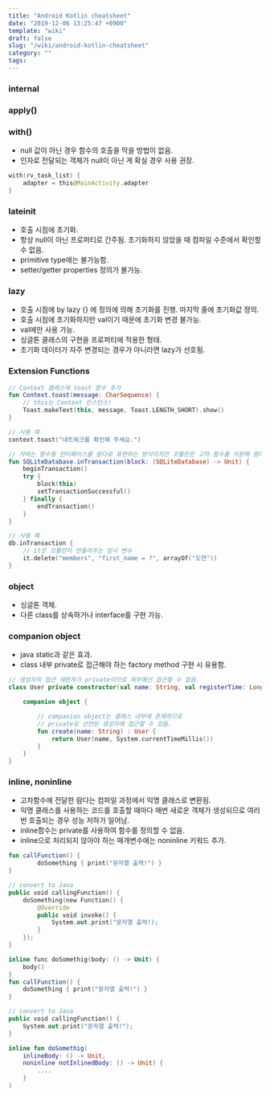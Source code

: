 ```yaml
---
title: "Android Kotlin cheatsheet"
date: "2019-12-06 13:25:47 +0900"
template: "wiki"
draft: false
slug: "/wiki/android-kotlin-cheatsheet"
category: ""
tags:
---
```


### internal

### apply()

### with()

- null 값이 아닌 경우 함수의 호출을 막을 방법이 없음.
- 인자로 전달되는 객체가 null이 아닌 게 확실 경우 사용 권장.

```kotlin
with(rv_task_list) {
    adapter = this@MainActivity.adapter
}
```

### lateinit

- 호출 시점에 초기화.
- 항상 null이 아닌 프로퍼티로 간주됨. 초기화하지 않았을 때 컴파일 수준에서 확인할 수 없음.
- primitive type에는 불가능함.
- setter/getter properties 정의가 불가능.

### lazy

- 호출 시점에 by lazy {} 에 정의에 의해 초기화를 진행. 마지막 줄에 초기화값 정의.
- 호출 시점에 초기화하지만 val이기 때문에 초기화 변경 불가능.
- val에만 사용 가능.
- 싱글톤 클래스의 구현을 프로퍼티에 적용한 형태.
- 초기화 데이터가 자주 변경되는 경우가 아니라면 lazy가 선호됨.

### Extension Functions

```kotlin
// Context 클래스에 toast 함수 추가
fun Context.toast(message: CharSequence) {
    // this는 Context 인스턴스!
    Toast.makeText(this, message, Toast.LENGTH_SHORT).show()
}

// 사용 예
context.toast("네트워크를 확인해 주세요.")

// 자바는 함수형 인터페이스를 람다로 표현하는 방식이지만 코틀린은 고차 함수를 지원해 람다 자체를 타입으로 지정 가능
fun SQLiteDatabase.inTransaction(block: (SQLiteDatabase) -> Unit) {
    beginTransaction()
    try {
        block(this)
        setTransactionSuccessful()
    } finally {
        endTransaction()
    }
}

// 사용 예
db.inTransaction {
    // it은 코틀린이 만들어주는 임시 변수
    it.delete("members", "first_name = ?", arrayOf("도연"))
}
```

### object

- 싱글톤 객체.
- 다른 class를 상속하거나 interface를 구현 가능.

### companion object

- java static과 같은 효과.
- class 내부 private로 접근해야 하는 factory method 구현 시 유용함.

```kotlin
// 생성자의 접근 제한자가 private이므로 외부에선 접근할 수 없음.
class User private constructor(val name: String, val registerTime: Long) {

    companion object {

        // companion object는 클래스 내부에 존재하므로
        // private로 선언된 생성자에 접근할 수 있음.
        fun create(name: String) : User {
            return User(name, System.currentTimeMillis())
        }
    }
}
```

### inline, noninline

- 고차함수에 전달한 람다는 컴파일 과정에서 익명 클래스로 변환됨.
- 익명 클래스를 사용하는 코드를 호출할 때마다 매번 새로운 객체가 생성되므로 여러번 호출되는 경우 성능 저하가 일어남.
- inline함수는 private를 사용하여 함수를 정의할 수 없음.
- inline으로 처리되지 않아야 하는 매개변수에는 noninline 키워드 추가.

```kotlin
fun callFunction() {
        doSomething { print("문자열 출력!") }
}

// convert to Java
public void callingFunction() {
    doSomething(new Function() {
        @Override
        public void invoke() {
            System.out.print("문자열 출력!);
        }
    });
}

inline func doSomethig(body: () -> Unit) {
    body()
}
fun callFunction() {
    doSomething { print("문자열 출력!") }
}

// convert to Java
public void callingFunction() {
    System.out.print("문자열 출력!");
}

inline fun doSomethig(
    inlineBody: () -> Unit,
    noninline notInlinedBody: () -> Unit) {
        ....
    }
)
```
